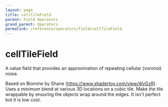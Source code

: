 ```yaml
---
layout: page
title: cellTileField
parent: Field Operators
grand_parent: Operators
permalink: /reference/operators/field/cellTileField
---
```


# cellTileField



A value field that provides an approximation of repeating cellular (voronoi) noise.

Based on Biomine by Shane (https://www.shadertoy.com/view/4lyGzR).
Uses a minimum blend at various 3D locations on a cubic tile. Make the tile wrappable by ensuring the objects wrap around the edges.
It isn't perfect but it is low cost.
